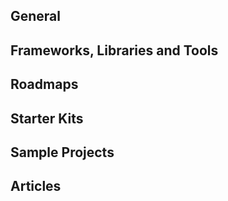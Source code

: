 ## General


## Frameworks, Libraries and Tools


## Roadmaps


## Starter Kits


## Sample Projects


## Articles

